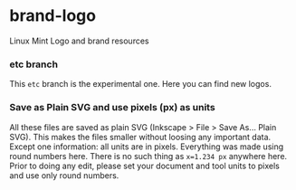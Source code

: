 # brand-logo
Linux Mint Logo and brand resources

### etc branch
This `etc` branch is the experimental one. Here you can find new logos.

### Save as Plain SVG and use pixels (px) as units

All these files are saved as plain SVG (Inkscape > File > Save As... Plain SVG). This makes the files smaller without loosing any important data. Except one information: all units are in pixels. Everything was made using round numbers here. There is no such thing as `x=1.234 px` anywhere here. Prior to doing any edit, please set your document and tool units to pixels and use only round numbers.